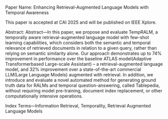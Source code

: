 Paper Name: Enhancing Retrieval-Augmented Language Models
with Temporal Awareness

This paper is accepted at CAI 2025 and will be published on IEEE Xplore. 

Abstract: Abstract—In this paper, we propose and evaluate TempRALM,
a temporally aware retrieval-augmented language model with
few-shot learning capabilities, which considers both the semantic
and temporal relevance of retrieved documents in relation to a
given query, rather than relying on semantic similarity alone.
Our approach demonstrates up to 74% improvement in performance
over the baseline ATLAS model(Adaptive Transformerbased
Large-scale Assistant) – a retrieval-augmented language
model, and 32% improvement over a state-of-the-art commercial
LLM(Large Language Models) augmented with retrieval. In
addition, we introduce and evaluate a novel automated method
for generating ground truth data for RALMs and temporal
question-answering, called Tablepedia, without requiring model
pre-training, document index replacement, or other computationally
intensive operations.

Index Terms—Information Retrieval, Temporality, Retrieval
Augmented Language Models
